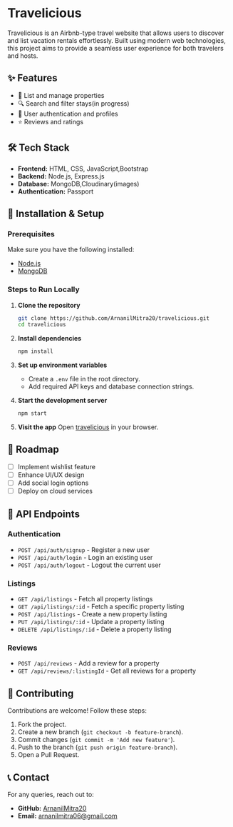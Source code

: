 # Travelicious

Travelicious is an Airbnb-type travel website that allows users to discover and list vacation rentals effortlessly. Built using modern web technologies, this project aims to provide a seamless user experience for both travelers and hosts.

## ✨ Features

- 🏡 List and manage properties
- 🔍 Search and filter stays(in progress)
- 📝 User authentication and profiles
- ⭐ Reviews and ratings

## 🛠️ Tech Stack

- **Frontend:** HTML, CSS, JavaScript,Bootstrap
- **Backend:** Node.js, Express.js
- **Database:** MongoDB,Cloudinary(images)
- **Authentication:** Passport

## 🚀 Installation & Setup

### Prerequisites
Make sure you have the following installed:
- [Node.js](https://nodejs.org/)
- [MongoDB](https://www.mongodb.com/)

### Steps to Run Locally

1. **Clone the repository**
   ```sh
   git clone https://github.com/ArnanilMitra20/travelicious.git
   cd travelicious
   ```

2. **Install dependencies**
   ```sh
   npm install
   ```

3. **Set up environment variables**
   - Create a `.env` file in the root directory.
   - Add required API keys and database connection strings.

4. **Start the development server**
   ```sh
   npm start
   ```

5. **Visit the app**
   Open [travelicious](https://travelicious.onrender.com) in your browser.

## 📌 Roadmap

- [ ] Implement wishlist feature
- [ ] Enhance UI/UX design
- [ ] Add social login options
- [ ] Deploy on cloud services

## 📡 API Endpoints

### Authentication
- `POST /api/auth/signup` - Register a new user
- `POST /api/auth/login` - Login an existing user
- `POST /api/auth/logout` - Logout the current user

### Listings
- `GET /api/listings` - Fetch all property listings
- `GET /api/listings/:id` - Fetch a specific property listing
- `POST /api/listings` - Create a new property listing
- `PUT /api/listings/:id` - Update a property listing
- `DELETE /api/listings/:id` - Delete a property listing

### Reviews
- `POST /api/reviews` - Add a review for a property
- `GET /api/reviews/:listingId` - Get all reviews for a property

## 🤝 Contributing

Contributions are welcome! Follow these steps:
1. Fork the project.
2. Create a new branch (`git checkout -b feature-branch`).
3. Commit changes (`git commit -m 'Add new feature'`).
4. Push to the branch (`git push origin feature-branch`).
5. Open a Pull Request.

## 📞 Contact

For any queries, reach out to:
- **GitHub:** [ArnanilMitra20](https://github.com/ArnanilMitra20)
- **Email:** arnanilmitra06@gmail.com
